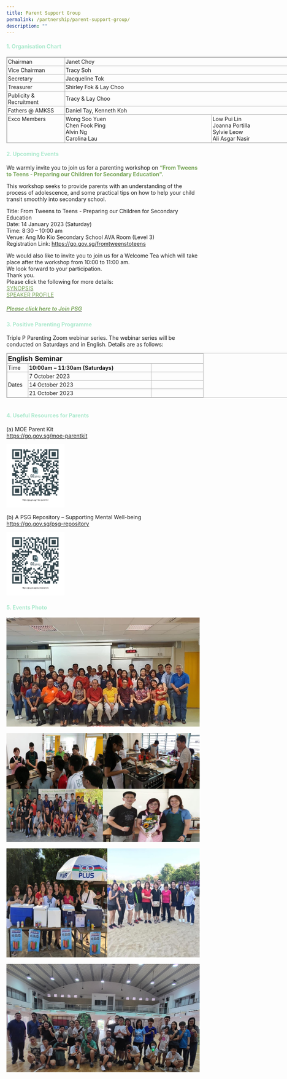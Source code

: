 ```yaml
---
title: Parent Support Group
permalink: /partnership/parent-support-group/
description: ""
---
```

<h4><font color="#ABE9CD">1. Organisation Chart </font></h4>

<table class="ive_eobj_center iveo_table ives_tab_simple3" style="margin: auto; outline: 0px; padding: 0px; border-collapse: collapse; clear: both; border: 1px solid rgb(170, 170, 170); width: 920px;"><tbody style="margin: 0px; outline: 0px; padding: 0px;"><tr style="margin: 0px; outline: 0px; padding: 0px;"><td style="margin: 0px; outline: 0px; padding: 2px; text-align: left; border: 1px solid rgb(170, 170, 170); width: 150px;">Chairman</td><td colspan="2" style="margin: 0px; outline: 0px; padding: 2px; text-align: left; border: 1px solid rgb(170, 170, 170);">Janet Choy</td></tr><tr style="margin: 0px; outline: 0px; padding: 0px;"><td style="margin: 0px; outline: 0px; padding: 2px; text-align: left; border: 1px solid rgb(170, 170, 170);">Vice Chairman</td><td colspan="2" style="margin: 0px; outline: 0px; padding: 2px; text-align: left; border: 1px solid rgb(170, 170, 170);">Tracy Soh</td></tr><tr style="margin: 0px; outline: 0px; padding: 0px;"><td style="margin: 0px; outline: 0px; padding: 2px; text-align: left; border: 1px solid rgb(170, 170, 170);">Secretary</td><td colspan="2" style="margin: 0px; outline: 0px; padding: 2px; text-align: left; border: 1px solid rgb(170, 170, 170);">Jacqueline Tok</td></tr><tr style="margin: 0px; outline: 0px; padding: 0px;"><td style="margin: 0px; outline: 0px; padding: 2px; text-align: left; border: 1px solid rgb(170, 170, 170);">Treasurer</td><td colspan="2" style="margin: 0px; outline: 0px; padding: 2px; text-align: left; border: 1px solid rgb(170, 170, 170);">Shirley Fok &amp; Lay Choo</td></tr><tr style="margin: 0px; outline: 0px; padding: 0px;"><td style="margin: 0px; outline: 0px; padding: 2px; text-align: left; border: 1px solid rgb(170, 170, 170);">Publicity &amp; Recruitment</td><td colspan="2" style="margin: 0px; outline: 0px; padding: 2px; text-align: left; border: 1px solid rgb(170, 170, 170);">Tracy &amp; Lay Choo</td></tr><tr style="margin: 0px; outline: 0px; padding: 0px;"><td style="margin: 0px; outline: 0px; padding: 2px; text-align: left; border: 1px solid rgb(170, 170, 170);">Fathers @ AMKSS</td><td colspan="2" style="margin: 0px; outline: 0px; padding: 2px; text-align: left; border: 1px solid rgb(170, 170, 170);">Daniel Tay, Kenneth Koh</td></tr><tr style="margin: 0px; outline: 0px; padding: 0px;"><td valign="top" style="margin: 0px; outline: 0px; padding: 2px; text-align: left; border: 1px solid rgb(170, 170, 170); width: 150px;">Exco Members</td><td style="margin: 0px; outline: 0px; padding: 2px; text-align: left; border: 1px solid rgb(170, 170, 170); width: 400px;">Wong Soo Yuen<br style="margin: 0px; outline: 0px; padding: 0px;">Chen Fook Ping<br style="margin: 0px; outline: 0px; padding: 0px;">Alvin Ng<br style="margin: 0px; outline: 0px; padding: 0px;">Carolina Lau</td><td style="margin: 0px; outline: 0px; padding: 2px; text-align: left; border: 1px solid rgb(170, 170, 170); width: 400px;">Low Pui Lin<br style="margin: 0px; outline: 0px; padding: 0px;">Joanna Portilla<br style="margin: 0px; outline: 0px; padding: 0px;">Sylvie Leow<br style="margin: 0px; outline: 0px; padding: 0px;">Ali Asgar Nasir</td></tr></tbody></table>

<h4><font color="#ABE9CD">2. Upcoming Events</font></h4>

We warmly invite you to join us for a parenting workshop on&nbsp;<b><font color="#79A65A">“From Tweens to Teens - Preparing our Children for Secondary Education".</font></b>
  
This workshop seeks to provide parents with an understanding of the process of adolescence, and some practical tips on how to help your child transit smoothly into secondary school.  
  

Title: From Tweens to Teens - Preparing our Children for Secondary Education <br>
Date: 14 January 2023 (Saturday) <br>
Time: 8:30 – 10:00 am <br>
Venue: Ang Mo Kio Secondary School AVA Room (Level 3) <br>
Registration Link:&nbsp;<a href="https://go.gov.sg/fromtweenstoteens"><font color="#79A65A">https://go.gov.sg/fromtweenstoteens</font></a>

  
We would also like to invite you to join us for a Welcome Tea which will take place after the workshop from 10:00 to 11:00 am. <br>
We look forward to your participation. <br>
Thank you. <br>
Please click the following for more details: <br>
<a href="/files/Synopsis_From%20Tweens%20to%20Teens.pdf"><font color="#79A65A">SYNOPSIS</font></a><br><a href="/files/Speaker%20Profile%20-%20Galvin%20Sng.pdf"><font color="#79A65A">SPEAKER PROFILE</font></a>

<h4><font color="#ABE9CD"> </font></h4>

<a href="/files/AMKSS%20PSG%20Brochure_for%202022.pdf"><font color="#79A65A"></font></a>

<h5><b><a href="https://tinyurl.com/AMKSS-PSGFORM"><font color="#79A65A">Please click here to Join PSG</font></a></b></h5>

<h4><font color="#ABE9CD">3. Positive Parenting Programme </font></h4>

Triple P Parenting Zoom webinar series. The webinar series will be conducted on Saturdays and in English. Details are as follows:  
  

<table class="iveo_table ives_tab_simple3 ive_eobj_center" style="margin: auto; outline: 0px; padding: 0px; border-collapse: collapse; clear: both; border: 1px solid rgb(170, 170, 170); width: 920px;"><tbody style="margin: 0px; outline: 0px; padding: 0px;"><tr style="margin: 0px; outline: 0px; padding: 0px;"><td colspan="3" width="498" style="margin: 0px; outline: 0px; padding: 2px; text-align: left; border: 1px solid rgb(170, 170, 170);"><strong style="margin: 0px; outline: 0px; padding: 0px;"><font size="4" style="margin: 0px; outline: 0px; padding: 0px;">English Seminar </font></strong><br style="margin: 0px; outline: 0px; padding: 0px;"></td></tr><tr style="margin: 0px; outline: 0px; padding: 0px;"><td width="50" style="margin: 0px; outline: 0px; padding: 2px; text-align: left; border: 1px solid rgb(170, 170, 170);">Time<br style="margin: 0px; outline: 0px; padding: 0px;"></td><td width="316" style="margin: 0px; outline: 0px; padding: 2px; text-align: left; border: 1px solid rgb(170, 170, 170);"><strong style="margin: 0px; outline: 0px; padding: 0px;">10:00am – 11:30am (Saturdays)</strong><br style="margin: 0px; outline: 0px; padding: 0px;"></td><td width="131" style="margin: 0px; outline: 0px; padding: 2px; text-align: left; border: 1px solid rgb(170, 170, 170);"><br style="margin: 0px; outline: 0px; padding: 0px;"></td></tr><tr style="margin: 0px; outline: 0px; padding: 0px;"><td rowspan="3" width="50" style="margin: 0px; outline: 0px; padding: 2px; text-align: left; border: 1px solid rgb(170, 170, 170);">Dates<br style="margin: 0px; outline: 0px; padding: 0px;"></td><td width="316" style="margin: 0px; outline: 0px; padding: 2px; text-align: left; border: 1px solid rgb(170, 170, 170);">7 October 2023<br style="margin: 0px; outline: 0px; padding: 0px;"></td><td width="131" style="margin: 0px; outline: 0px; padding: 2px; text-align: left; border: 1px solid rgb(170, 170, 170);"><br style="margin: 0px; outline: 0px; padding: 0px;"></td></tr><tr style="margin: 0px; outline: 0px; padding: 0px;"><td width="316" style="margin: 0px; outline: 0px; padding: 2px; text-align: left; border: 1px solid rgb(170, 170, 170);">14 October 2023<br style="margin: 0px; outline: 0px; padding: 0px;"></td><td width="131" style="margin: 0px; outline: 0px; padding: 2px; text-align: left; border: 1px solid rgb(170, 170, 170);"><br style="margin: 0px; outline: 0px; padding: 0px;"></td></tr><tr style="margin: 0px; outline: 0px; padding: 0px;"><td width="316" style="margin: 0px; outline: 0px; padding: 2px; text-align: left; border: 1px solid rgb(170, 170, 170);">21 October 2023<br style="margin: 0px; outline: 0px; padding: 0px;"></td><td width="131" style="margin: 0px; outline: 0px; padding: 2px; text-align: left; border: 1px solid rgb(170, 170, 170);"><br style="margin: 0px; outline: 0px; padding: 0px;"></td></tr></tbody></table><br>


<h4><font color="#ABE9CD">4. Useful Resources for Parents </font></h4>

(a) MOE Parent Kit<br>
<a href="https://go.gov.sg/moe-parentkit"><font color="#62C183">https://go.gov.sg/moe-parentkit</font></a>




<p><a href="/files/journeying-through-challenging-times-together.pdf">
<img src="/images/MOE%20Parent%20Kit.png" style="width:30%">
</a></p>




(b) A PSG Repository – Supporting Mental Well-being<br>
<a href="https://go.gov.sg/psg-repository"><font color="#62C183">https://go.gov.sg/psg-repository</font></a>



<p><a href="https://sites.google.com/moe.edu.sg/psg-mental-wellbeing-support/home">
<img src="/images/A%20PSG%20Repository.png" style="width:30%">
</a></p>



<h4><font color="#ABE9CD">5. Events Photo</font></h4>

![CNY Lohei](/images/CNY%20Lohei%204.jpg)

![PSG GP2](/images/PSG%20GP2.jpg)

![PSG GP1](/images/PSG%20Gp1.jpg)

![PSG 4](/images/PSG%202023/psg%204_2023.jpg)

